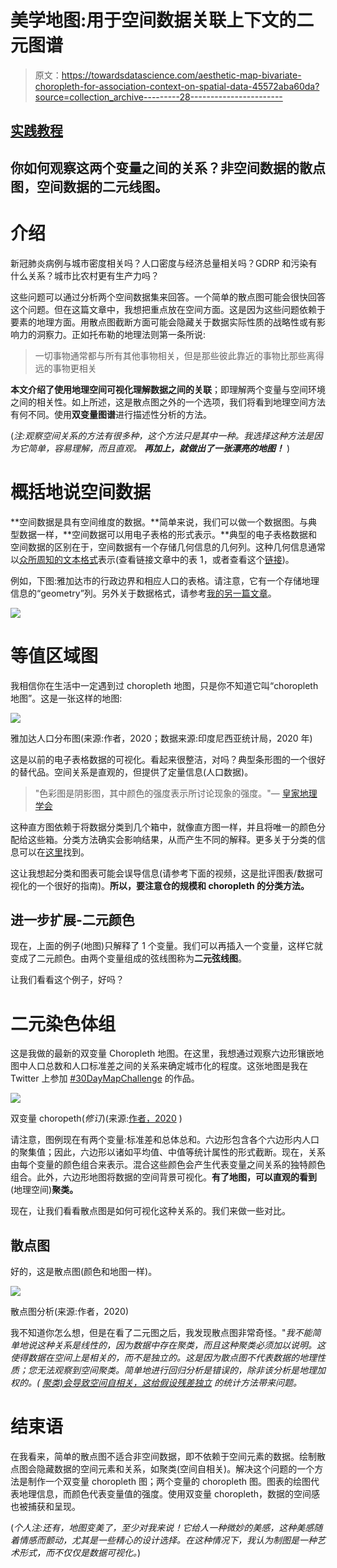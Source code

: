 # 美学地图:用于空间数据关联上下文的二元图谱

> 原文：<https://towardsdatascience.com/aesthetic-map-bivariate-choropleth-for-association-context-on-spatial-data-45572aba60da?source=collection_archive---------28----------------------->

## [实践教程](https://towardsdatascience.com/tagged/hands-on-tutorials)

## 你如何观察这两个变量之间的关系？非空间数据的散点图，空间数据的二元线图。

# 介绍

新冠肺炎病例与城市密度相关吗？人口密度与经济总量相关吗？GDRP 和污染有什么关系？城市比农村更有生产力吗？

这些问题可以通过分析两个空间数据集来回答。一个简单的散点图可能会很快回答这个问题。但在这篇文章中，我想把重点放在空间方面。这是因为这些问题依赖于要素的地理方面。用散点图截断方面可能会隐藏关于数据实际性质的战略性或有影响力的洞察力。正如托布勒的地理法则第一条所说:

> 一切事物通常都与所有其他事物相关，但是那些彼此靠近的事物比那些离得远的事物更相关

**本文介绍了使用地理空间可视化理解数据之间的关联**；即理解两个变量与空间环境之间的相关性。如上所述，这是散点图之外的一个选项，我们将看到地理空间方法有何不同。使用**双变量图谱**进行描述性分析的方法。

(*注:观察空间关系的方法有很多种，这个方法只是其中一种。我选择这种方法是因为它简单，容易理解，而且直观。* ***再加上，就做出了一张漂亮的地图！*** )

# **概括地说空间数据**

**空间数据是具有空间维度的数据。**简单来说，我们可以做一个数据图。与典型数据一样，**空间数据可以用电子表格的形式表示。**典型的电子表格数据和空间数据的区别在于，空间数据有一个存储几何信息的几何列。这种几何信息通常以[众所周知的文本格式](https://www.ibm.com/support/producthub/iias/docs/content/SSHRBY/com.ibm.swg.im.dashdb.spatial.doc/doc/rsbp4120.html)表示(查看链接文章中的表 1，或者查看这个[链接](https://en.wikipedia.org/wiki/Well-known_text_representation_of_geometry))。

例如，下图:雅加达市的行政边界和相应人口的表格。请注意，它有一个存储地理信息的“geometry”列。另外关于数据格式，请参考[我的另一篇文章](/spatial-data-solution-for-city-planning-in-indonesia-understanding-the-geodataframe-f50d58e6c9f2?source=your_stories_page-------------------------------------)。

![](img/f7186c72895b3e4d544cecb4310142e6.png)

# 等值区域图

我相信你在生活中一定遇到过 choropleth 地图，只是你不知道它叫“choropleth 地图”。这是一张这样的地图:

![](img/74d1ac655a6883283e504b3f34a309ff.png)

雅加达人口分布图(来源:作者，2020；数据来源:印度尼西亚统计局，2020 年)

这是以前的电子表格数据的可视化。看起来很整洁，对吗？典型条形图的一个很好的替代品。空间关系是直观的，但提供了定量信息(人口数据)。

> "色彩图是阴影图，其中颜色的强度表示所讨论现象的强度。"— [皇家地理学会](https://www.rgs.org/CMSPages/GetFile.aspx?nodeguid=0bfa0334-247d-477f-8982-09b02b307242&lang=en-GB)

这种直方图依赖于将数据分类到几个箱中，就像直方图一样，并且将唯一的颜色分配给这些箱。分类方法确实会影响结果，从而产生不同的解释。更多关于分类的信息可以在[这里](https://gisgeography.com/choropleth-maps-data-classification/#Select_Your_Data_Classification_Method)找到。

这让我想起分类和图表可能会误导信息(请参考下面的视频，这是批评图表/数据可视化的一个很好的指南)。**所以，要注意仓的规模和 choropleth 的分类方法。**

## 进一步扩展-二元颜色

现在，上面的例子(地图)只解释了 1 个变量。我们可以再插入一个变量，这样它就变成了二元颜色。由两个变量组成的弦线图称为**二元弦线图**。

让我们看看这个例子，好吗？

# 二元染色体组

这是我做的最新的双变量 Choropleth 地图。在这里，我想通过观察六边形镶嵌地图中人口总数和人口标准差之间的关系来确定城市化的程度。这张地图是我在 Twitter 上参加 [#30DayMapChallenge](https://twitter.com/search?q=%2330DayMapChallenge) 的作品。

![](img/fc5e68d35b07390dc2014e50a076d7fd.png)

双变量 choropeth(*修订*)(来源:[作者，2020](https://www.linkedin.com/posts/sutanmufti_30daymapchallenge-cartography-activity-6729689082269696000-C4A-) )

请注意，图例现在有两个变量:标准差和总体总和。六边形包含各个六边形内人口的聚集值；因此，六边形以诸如平均值、中值等统计属性的形式截断。现在，关系由每个变量的颜色组合来表示。混合这些颜色会产生代表变量之间关系的独特颜色组合。此外，六边形地图将数据的空间背景可视化。**有了地图，可以直观的看到**(地理空间)**聚类。**

现在，让我们看看散点图是如何可视化这种关系的。我们来做一些对比。

## 散点图

好的，这是散点图(颜色和地图一样)。

![](img/1b4bc18a7a898239852692a42204a0b7.png)

散点图分析(来源:作者，2020)

我不知道你怎么想，但是在看了二元图之后，我发现散点图非常奇怪。"*我不能简单地说这种关系是线性的，因为数据中存在聚类，而且这种聚类必须加以说明。这使得数据在空间上是相关的，而不是独立的。这是因为散点图不代表数据的地理性质；您无法观察到空间聚类。简单地进行回归分析是错误的，除非该分析是地理加权的。( [*聚类)会导致空间自相关，这给假设残差独立*](https://ibis.geog.ubc.ca/courses/geob479/notes/spatial_analysis/spatial_autocorrelation.htm) 的统计方法带来问题。*

# 结束语

在我看来，简单的散点图不适合非空间数据，即不依赖于空间元素的数据。绘制散点图会隐藏数据的空间元素和关系，如聚类(空间自相关)。解决这个问题的一个方法是制作一个双变量 choropleth 图；两个变量的 choropleth 图。图表的绘图代表地理信息，而颜色代表变量值的强度。使用双变量 choropleth，数据的空间感也被捕获和呈现。

(*个人注:还有，地图变美了，至少对我来说！它给人一种微妙的美感，这种美感随着情感而颤动，尤其是一些精心的设计选择。在这种情况下，我认为制图是一种艺术形式，而不仅仅是数据可视化。*)